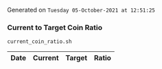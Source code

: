 Generated on `Tuesday 05-October-2021 at 12:51:25`

### Current to Target Coin Ratio
`current_coin_ratio.sh`

Date|Current|Target|Ratio
---|---|---|---
